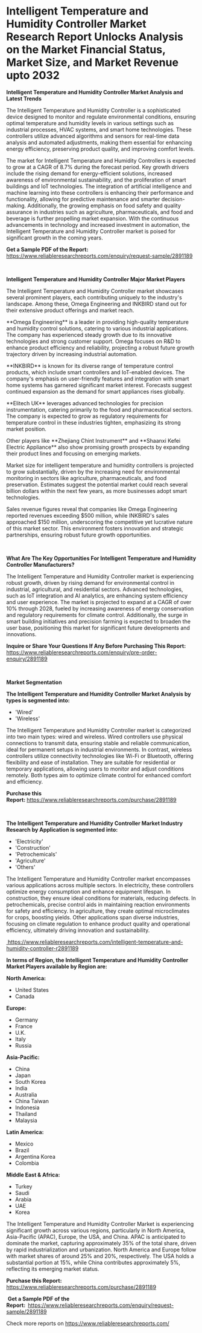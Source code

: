 <p><h1>Intelligent Temperature and Humidity Controller Market Research Report Unlocks Analysis on the Market Financial Status, Market Size, and Market Revenue upto 2032</h1></p><p><strong>Intelligent Temperature and Humidity Controller Market Analysis and Latest Trends</strong></p>
<p><p>The Intelligent Temperature and Humidity Controller is a sophisticated device designed to monitor and regulate environmental conditions, ensuring optimal temperature and humidity levels in various settings such as industrial processes, HVAC systems, and smart home technologies. These controllers utilize advanced algorithms and sensors for real-time data analysis and automated adjustments, making them essential for enhancing energy efficiency, preserving product quality, and improving comfort levels.</p><p>The market for Intelligent Temperature and Humidity Controllers is expected to grow at a CAGR of 8.7% during the forecast period. Key growth drivers include the rising demand for energy-efficient solutions, increased awareness of environmental sustainability, and the proliferation of smart buildings and IoT technologies. The integration of artificial intelligence and machine learning into these controllers is enhancing their performance and functionality, allowing for predictive maintenance and smarter decision-making. Additionally, the growing emphasis on food safety and quality assurance in industries such as agriculture, pharmaceuticals, and food and beverage is further propelling market expansion. With the continuous advancements in technology and increased investment in automation, the Intelligent Temperature and Humidity Controller market is poised for significant growth in the coming years.</p></p>
<p><strong>Get a Sample PDF of the Report:&nbsp;</strong> <a href="https://www.reliableresearchreports.com/enquiry/request-sample/2891189?utm_campaign=3079&utm_medium=2&utm_source=Github&utm_content=ia&utm_term=14032025&utm_id=intelligent-temperature-and-humidity-controller">https://www.reliableresearchreports.com/enquiry/request-sample/2891189</a></p>
<p>&nbsp;</p>
<p><strong>Intelligent Temperature and Humidity Controller Major Market Players</strong></p>
<p><p>The Intelligent Temperature and Humidity Controller market showcases several prominent players, each contributing uniquely to the industry's landscape. Among these, Omega Engineering and INKBIRD stand out for their extensive product offerings and market reach.</p><p>**Omega Engineering** is a leader in providing high-quality temperature and humidity control solutions, catering to various industrial applications. The company has experienced steady growth due to its innovative technologies and strong customer support. Omega focuses on R&D to enhance product efficiency and reliability, projecting a robust future growth trajectory driven by increasing industrial automation.</p><p>**INKBIRD** is known for its diverse range of temperature control products, which include smart controllers and IoT-enabled devices. The company's emphasis on user-friendly features and integration with smart home systems has garnered significant market interest. Forecasts suggest continued expansion as the demand for smart appliances rises globally.</p><p>**Elitech UK** leverages advanced technologies for precision instrumentation, catering primarily to the food and pharmaceutical sectors. The company is expected to grow as regulatory requirements for temperature control in these industries tighten, emphasizing its strong market position.</p><p>Other players like **Zhejiang Chint Instrument** and **Shaanxi Kefei Electric Appliance** also show promising growth prospects by expanding their product lines and focusing on emerging markets.</p><p>Market size for intelligent temperature and humidity controllers is projected to grow substantially, driven by the increasing need for environmental monitoring in sectors like agriculture, pharmaceuticals, and food preservation. Estimates suggest the potential market could reach several billion dollars within the next few years, as more businesses adopt smart technologies.</p><p>Sales revenue figures reveal that companies like Omega Engineering reported revenues exceeding $500 million, while INKBIRD's sales approached $150 million, underscoring the competitive yet lucrative nature of this market sector. This environment fosters innovation and strategic partnerships, ensuring robust future growth opportunities.</p></p>
<p>&nbsp;</p>
<p><strong>What Are The Key Opportunities For Intelligent Temperature and Humidity Controller Manufacturers?</strong></p>
<p><p>The Intelligent Temperature and Humidity Controller market is experiencing robust growth, driven by rising demand for environmental control in industrial, agricultural, and residential sectors. Advanced technologies, such as IoT integration and AI analytics, are enhancing system efficiency and user experience. The market is projected to expand at a CAGR of over 10% through 2028, fueled by increasing awareness of energy conservation and regulatory requirements for climate control. Additionally, the surge in smart building initiatives and precision farming is expected to broaden the user base, positioning this market for significant future developments and innovations.</p></p>
<p><strong>Inquire or Share Your Questions If Any Before Purchasing This Report:</strong> <a href="https://www.reliableresearchreports.com/enquiry/pre-order-enquiry/2891189?utm_campaign=3079&utm_medium=2&utm_source=Github&utm_content=ia&utm_term=14032025&utm_id=intelligent-temperature-and-humidity-controller">https://www.reliableresearchreports.com/enquiry/pre-order-enquiry/2891189</a></p>
<p>&nbsp;</p>
<p><strong>Market Segmentation</strong></p>
<p><strong>The Intelligent Temperature and Humidity Controller Market Analysis by types is segmented into:</strong></p>
<p><ul><li>'Wired'</li><li>'Wireless'</li></ul></p>
<p><p>The Intelligent Temperature and Humidity Controller market is categorized into two main types: wired and wireless. Wired controllers use physical connections to transmit data, ensuring stable and reliable communication, ideal for permanent setups in industrial environments. In contrast, wireless controllers utilize connectivity technologies like Wi-Fi or Bluetooth, offering flexibility and ease of installation. They are suitable for residential or temporary applications, allowing users to monitor and adjust conditions remotely. Both types aim to optimize climate control for enhanced comfort and efficiency.</p></p>
<p><strong>Purchase this Report:&nbsp;</strong><a href="https://www.reliableresearchreports.com/purchase/2891189?utm_campaign=3079&utm_medium=2&utm_source=Github&utm_content=ia&utm_term=14032025&utm_id=intelligent-temperature-and-humidity-controller">https://www.reliableresearchreports.com/purchase/2891189</a></p>
<p>&nbsp;</p>
<p><strong>The Intelligent Temperature and Humidity Controller Market Industry Research by Application is segmented into:</strong></p>
<p><ul><li>'Electricity'</li><li>'Construction'</li><li>'Petrochemicals'</li><li>'Agriculture'</li><li>'Others'</li></ul></p>
<p><p>The Intelligent Temperature and Humidity Controller market encompasses various applications across multiple sectors. In electricity, these controllers optimize energy consumption and enhance equipment lifespan. In construction, they ensure ideal conditions for materials, reducing defects. In petrochemicals, precise control aids in maintaining reaction environments for safety and efficiency. In agriculture, they create optimal microclimates for crops, boosting yields. Other applications span diverse industries, focusing on climate regulation to enhance product quality and operational efficiency, ultimately driving innovation and sustainability.</p></p>
<p><a href="https://www.reliableresearchreports.com/intelligent-temperature-and-humidity-controller-r2891189?utm_campaign=3079&utm_medium=2&utm_source=Github&utm_content=ia&utm_term=14032025&utm_id=intelligent-temperature-and-humidity-controller">&nbsp;https://www.reliableresearchreports.com/intelligent-temperature-and-humidity-controller-r2891189</a></p>
<p><strong>In terms of Region, the Intelligent Temperature and Humidity Controller Market Players available by Region are:</strong></p>
<p>
    <p> <strong> North America: </strong>
        <ul>
            <li>United States</li>
            <li>Canada</li>
        </ul>
        </p> 
    <p> <strong> Europe: </strong>
        <ul>
            <li>Germany</li>
            <li>France</li>
            <li>U.K.</li>
            <li>Italy</li>
            <li>Russia</li>
        </ul>
        </p> 
    <p> <strong> Asia-Pacific: </strong>
        <ul>
            <li>China</li>
            <li>Japan</li>
            <li>South Korea</li>
            <li>India</li>
            <li>Australia</li>
            <li>China Taiwan</li>
            <li>Indonesia</li>
            <li>Thailand</li>
            <li>Malaysia</li>
        </ul>
        </p> 
    <p> <strong> Latin America: </strong>
        <ul>
            <li>Mexico</li>
            <li>Brazil</li>
            <li>Argentina Korea</li>
            <li>Colombia</li>
        </ul>
        </p> 
    <p> <strong> Middle East & Africa: </strong>
        <ul>
            <li>Turkey</li>
            <li>Saudi</li>
            <li>Arabia</li>
            <li>UAE</li>
            <li>Korea</li>
        </ul>
    </p>
    </p>
<p><p>The Intelligent Temperature and Humidity Controller Market is experiencing significant growth across various regions, particularly in North America, Asia-Pacific (APAC), Europe, the USA, and China. APAC is anticipated to dominate the market, capturing approximately 35% of the total share, driven by rapid industrialization and urbanization. North America and Europe follow with market shares of around 25% and 20%, respectively. The USA holds a substantial portion at 15%, while China contributes approximately 5%, reflecting its emerging market status.</p></p>
<p><strong>Purchase this Report: </strong><a href="https://www.reliableresearchreports.com/purchase/2891189?utm_campaign=3079&utm_medium=2&utm_source=Github&utm_content=ia&utm_term=14032025&utm_id=intelligent-temperature-and-humidity-controller">https://www.reliableresearchreports.com/purchase/2891189</a></p>
<p>&nbsp;<strong>Get a Sample PDF of the Report:&nbsp;&nbsp;</strong><a href="https://www.reliableresearchreports.com/enquiry/request-sample/2891189?utm_campaign=3079&utm_medium=2&utm_source=Github&utm_content=ia&utm_term=14032025&utm_id=intelligent-temperature-and-humidity-controller">https://www.reliableresearchreports.com/enquiry/request-sample/2891189</a></p>
<p><strong></strong></p>
<p>Check more reports on <a href="https://www.reliableresearchreports.com/?utm_campaign=3079&utm_medium=2&utm_source=Github&utm_content=ia&utm_term=14032025&utm_id=intelligent-temperature-and-humidity-controller">https://www.reliableresearchreports.com/</a></p>